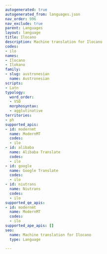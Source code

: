 ```yaml
---
autogenerated: true
autogenerated_from: languages.json
nav_order: 996
nav_exclude: true
parent: Languages
layout: language
title: Ilocano
description: Machine translation for Ilocano
codes:
- ilo
names:
- Ilocano
- Ilokano
family:
- slug: austronesian
  name: Austronesian
scripts:
- Latn
typology:
  word_order:
  - VSO
  morphosyntax:
  - agglutinative
territories:
- ph
supported_apis:
- id: modernmt
  name: ModernMT
  codes:
  - ilo
- id: alibaba
  name: Alibaba Translate
  codes:
  - ilo
- id: google
  name: Google Translate
  codes:
  - ilo
- id: niutrans
  name: Niutrans
  codes:
  - ilo
supported_qe_apis:
- id: modernmt
  name: ModernMT
  codes:
  - ilo
supported_ape_apis: []
seo:
  name: Machine translation for Ilocano
  type: Language

---
```


